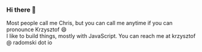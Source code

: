 ### Hi there 👋


Most people call me Chris, but you can call me anytime if you can pronounce Krzysztof 😄 \
I like to build things, mostly with JavaScript. You can reach me at krzysztof @ radomski dot io
